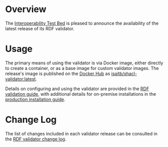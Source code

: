 # Overview

The [Interoperability Test Bed](https://joinup.ec.europa.eu/collection/interoperability-test-bed-repository/solution/interoperability-test-bed) is pleased to announce the availability of the latest release of its RDF validator.

# Usage

The primary means of using the validator is via Docker image, either directly to create a container, or as a base image for custom validator images. The release's image is published on the [Docker Hub](https://hub.docker.com/) as [isaitb/shacl-validator:latest](https://hub.docker.com/r/isaitb/shacl-validator).

Details on configuring and using the validator are provided in the [RDF validation guide](https://www.itb.ec.europa.eu/docs/guides/latest/validatingRDF/index.html), with additional details for on-premise installations in the [production installation guide](https://www.itb.ec.europa.eu/docs/guides/latest/installingValidatorProduction/index.html).

# Change Log

The list of changes included in each validator release can be consulted in the [RDF validator change log](https://www.itb.ec.europa.eu/docs/guides/latest/validatingRDF/index.html#change-history).